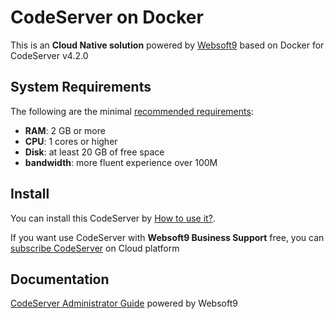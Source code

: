 # CodeServer on Docker  

This is an **Cloud Native solution** powered by [Websoft9](https://www.websoft9.com) based on Docker for CodeServer v4.2.0

## System Requirements

The following are the minimal [recommended requirements](https://github.com/cdr/code-server/blob/main/docs/guide.md#requirements):

* **RAM**: 2 GB or more
* **CPU**: 1 cores or higher
* **Disk**: at least 20 GB of free space
* **bandwidth**: more fluent experience over 100M  

## Install

You can install this CodeServer by [How to use it?](https://github.com/Websoft9/docker-library#how-to-use-it).   

If you want use CodeServer with **Websoft9 Business Support** free, you can [subscribe CodeServer](https://www.websoft9.com/apps) on Cloud platform

## Documentation

[CodeServer Administrator Guide](https://support.websoft9.com/docs/codeserver) powered by Websoft9
